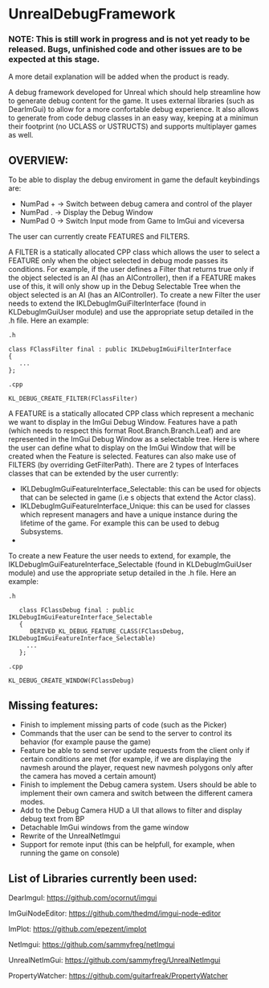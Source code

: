 # UnrealDebugFramework
### NOTE: This is still work in progress and is not yet ready to be released. Bugs, unfinished code and other issues are to be expected at this stage.
A more detail explanation will be added when the product is ready.

A debug framework developed for Unreal which should help streamline how to generate debug content for the game.
It uses external libraries (such as DearImGui) to allow for a more confortable debug experience.
It also allows to generate from code debug classes in an easy way, keeping at a minimun their footprint (no UCLASS or USTRUCTS) and supports multiplayer games as well.

## OVERVIEW:
To be able to display the debug enviroment in game the default keybindings are:
- NumPad + -> Switch between debug camera and control of the player
- NumPad . -> Display the Debug Window
- NumPad 0 -> Switch Input mode from Game to ImGui and viceversa
  
The user can currently create FEATURES and FILTERS.

A FILTER is a statically allocated CPP class which allows the user to select a FEATURE only when the object selected in debug mode passes its conditions.
For example, if the user defines a Filter that returns true only if the object selected is an AI (has an AIController), then if a FEATURE makes use of this, it will only show up in the Debug Selectable Tree when the object selected is an AI (has an AIController).
To create a new Filter the user needs to extend the IKLDebugImGuiFilterInterface (found in KLDebugImGuiUser module) and use the appropriate setup detailed in the .h file. 
Here an example:

```
.h

class FClassFilter final : public IKLDebugImGuiFilterInterface
{
   ...
};

.cpp

KL_DEBUG_CREATE_FILTER(FClassFilter)

```
A FEATURE is a statically allocated CPP class which represent a mechanic we want to display in the ImGui Debug Window.
Features have a path (which needs to respect this format Root.Branch.Branch.Leaf) and are represented in the ImGui Debug Window as a selectable tree.
Here is where the user can define what to display on the ImGui Window that will be created when the Feature is selected.
Features can also make use of FILTERS (by overriding GetFilterPath).
There are 2 types of Interfaces classes that can be extended by the user currently:
  - IKLDebugImGuiFeatureInterface_Selectable: this can be used for objects that can be selected in game (i.e s objects that extend the Actor class).
  - IKLDebugImGuiFeatureInterface_Unique: this can be used for classes which represent managers and have a unique instance during the lifetime of the game. For example this can be used to debug Subsystems.
  - 
To create a new Feature the user needs to extend, for example, the IKLDebugImGuiFeatureInterface_Selectable (found in KLDebugImGuiUser module) and use the appropriate setup detailed in the .h file. Here an example:

```
.h

   class FClassDebug final : public IKLDebugImGuiFeatureInterface_Selectable
   {
      DERIVED_KL_DEBUG_FEATURE_CLASS(FClassDebug, IKLDebugImGuiFeatureInterface_Selectable)
     ...
   };

.cpp

KL_DEBUG_CREATE_WINDOW(FClassDebug)
```

## Missing features: 
- Finish to implement missing parts of code (such as the Picker)
- Commands that the user can be send to the server to control its behavior (for example pause the game)
- Feature be able to send server update requests from the client only if certain conditions are met (for example, if we are displaying the navmesh around the player, request new navmesh polygons only after the camera has moved a certain amount)
- Finish to implement the Debug camera system. Users should be able to implement their own camera and switch between the different camera modes.
- Add to the Debug Camera HUD a UI that allows to filter and display debug text from BP 
- Detachable ImGui windows from the game window
- Rewrite of the UnrealNetImgui
- Support for remote input (this can be helpfull, for example, when running the game on console)

## List of Libraries currently been used:

DearImguI: https://github.com/ocornut/imgui

ImGuiNodeEditor: https://github.com/thedmd/imgui-node-editor

ImPlot: https://github.com/epezent/implot

NetImgui: https://github.com/sammyfreg/netImgui

UnrealNetImGui: https://github.com/sammyfreg/UnrealNetImgui

PropertyWatcher: https://github.com/guitarfreak/PropertyWatcher
